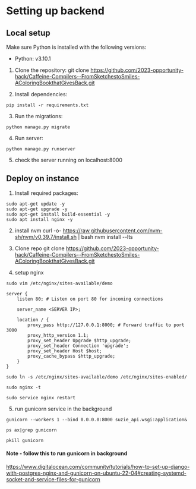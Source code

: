 
# Setting up backend 

## Local setup

Make sure Python is installed with the following versions:
- Python: v3.10.1

1. Clone the repository:
git clone https://github.com/2023-opportunity-hack/Caffeine-Compilers--FromSketchestoSmiles-AColoringBookthatGivesBack.git

2. Install dependencies:
```
pip install -r requirements.txt
```

3. Run the migrations:
```
python manage.py migrate
```

4. Run server:
```
python manage.py runserver
```

5. check the server running on localhost:8000


## Deploy on instance

1. Install required packages:

```
sudo apt-get update -y
sudo apt-get upgrade -y
sudo apt-get install build-essential -y
sudo apt install nginx -y
```


2. install nvm
curl -o- https://raw.githubusercontent.com/nvm-sh/nvm/v0.39.7/install.sh | bash
nvm install --lts


3. Clone repo
git clone https://github.com/2023-opportunity-hack/Caffeine-Compilers--FromSketchestoSmiles-AColoringBookthatGivesBack.git

4. setup nginx
```
sudo vim /etc/nginx/sites-available/demo
```

```
server {
    listen 80; # Listen on port 80 for incoming connections

    server_name <SERVER IP>;

    location / {
        proxy_pass http://127.0.0.1:8000; # Forward traffic to port 3000
        proxy_http_version 1.1;
        proxy_set_header Upgrade $http_upgrade;
        proxy_set_header Connection 'upgrade';
        proxy_set_header Host $host;
        proxy_cache_bypass $http_upgrade;
    }
}
```

```
sudo ln -s /etc/nginx/sites-available/demo /etc/nginx/sites-enabled/
```
```
sudo nginx -t
```
```
sudo service nginx restart
```

5. run gunicorn service in the background
<!-- /home/ubuntu/.local/bin/gunicorn -->
```
gunicorn --workers 1 --bind 0.0.0.0:8000 suzie_api.wsgi:application&
```
<!-- list gunicorn process -->
```
ps ax|grep gunicorn
```
<!-- kill gunicorn process -->
```
pkill gunicorn
```

#### Note - follow this to run gunicorn in background
https://www.digitalocean.com/community/tutorials/how-to-set-up-django-with-postgres-nginx-and-gunicorn-on-ubuntu-22-04#creating-systemd-socket-and-service-files-for-gunicorn